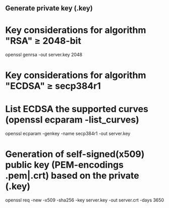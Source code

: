 ## Generate private key (.key)
# Key considerations for algorithm "RSA" ≥ 2048-bit
openssl genrsa -out server.key 2048

# Key considerations for algorithm "ECDSA" ≥ secp384r1
# List ECDSA the supported curves (openssl ecparam -list_curves)
openssl ecparam -genkey -name secp384r1 -out server.key


# Generation of self-signed(x509) public key (PEM-encodings .pem|.crt) based on the private (.key)
openssl req -new -x509 -sha256 -key server.key -out server.crt -days 3650